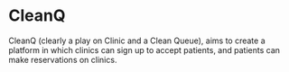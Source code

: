 # CleanQ
CleanQ (clearly a play on Clinic and a Clean Queue), aims to create a platform in which clinics can sign up to accept patients, and patients can make reservations on clinics.
